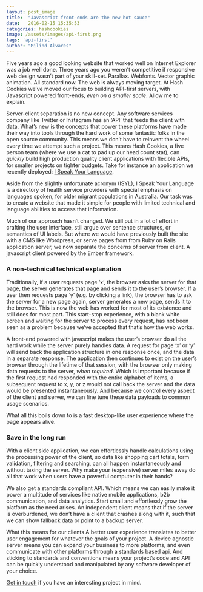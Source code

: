 ```yaml
---
layout: post_image
title:  "Javascript front-ends are the new hot sauce"
date:   2016-02-15 15:35:53
categories: hashcookies
image: /assets/images/api-first.png
tags: 'api-first'
author: "Milind Alvares"
---
```


Five years ago a good looking website that worked well on Internet Explorer was a job well done. Three years ago you weren’t competitive if responsive web design wasn’t part of your skill-set. Parallax. Webfonts. Vector graphic animation. All standard now. The web is always moving target. At Hash Cookies we’ve moved our focus to building API-first servers, with Javascript powered front-ends, _even on a smaller scale_. Allow me to explain.

Server-client separation is no new concept. Any software services company like Twitter or Instagram has an ‘API’ that feeds the client with data. What’s new is the concepts that power these platforms have made their way into tools through the hard work of some fantastic folks in the open source community. This means we don’t have to reinvent the wheel every time we attempt such a project. This means Hash Cookies, a five person team (where we use a cat to pad up our head count stat), can _quickly_ build high production quality client applications with flexible APIs, for smaller projects on tighter budgets. Take for instance an application we recently deployed: [I Speak Your Language](http://ispeakyourlanguage.com.au).

Aside from the slightly unfortunate acronym (ISYL), I Speak Your Language is a directory of health service providers with special emphasis on languages spoken, for older migrant populations in Australia. Our task was to create a website that made it simple for people with limited technical and language abilities to access that information.

Much of our approach hasn’t changed. We still put in a lot of effort in crafting the user interface, still argue over sentence structures, or semantics of UI labels. But where we would have previously built the site with a CMS like Wordpress, or serve pages from from Ruby on Rails application server, we now separate the concerns of server from client. A javascript client powered by the Ember framework.

### A non-technical technical explanation

Traditionally, if a user requests page ‘x’, the browser asks the server for that page, the server generates that page and sends it to the user’s browser. If a user then requests page ‘y’ (e.g. by clicking a link), the browser has to ask the server for a new page again, server generates a new page, sends it to the browser. This is now the web has worked for most of its existence and still does for most part. This start-stop experience, with a blank white screen and waiting for the server to process every request, has not been seen as a problem because we’ve accepted that that’s how the web works.

A front-end powered with javascript makes the user’s browser do all the hard work while the server purely handles data. A request for page ‘x’ or ‘y’ will send back the application structure in one response once, and the data in a separate response. The application then continues to exist on the user’s browser through the lifetime of that session, with the browser only making data requests to the server, _when required_. Which is important because if the first request had responded with the entire alphabet of items, a subsequent request to x, y, or z would not call back the server and the data would be presented instantaneously. And because we control every aspect of the client and server, we can fine tune these data payloads to common usage scenarios.

What all this boils down to is a fast desktop-like user experience where the page appears alive.

### Save in the long run

With a client side application, we can effortlessly handle calculations using the processing power of the client, so data like shopping cart totals, form validation, filtering and searching, can all happen instantaneously and without taxing the server. Why make your (expensive) server miles away do all that work when users have a powerful computer in their hands?

We also get a standards compliant API. Which means we can easily make it power a multitude of services like native mobile applications, b2b communication, and data analytics. Start small and effortlessly grow the platform as the need arises. An independent client means that if the server is overburdened, we don’t have a client that crashes along with it, such that we can show fallback data or point to a backup server.

What this means for our clients A better user experience translates to better user engagement for whatever the goals of your project. A device agnostic server means you can expand your business to more platforms, and even communicate with other platforms through a standards based api. And sticking to standards and conventions means your project’s code and API can be quickly understood and manipulated by any software developer of your choice. 

[Get in touch](mailto:fresh@hashcooki.es) if you have an interesting project in mind.
